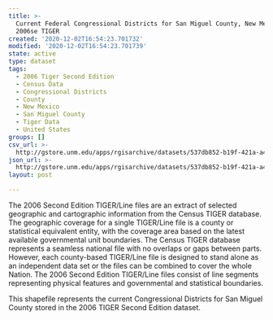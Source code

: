 ```yaml
---
title: >-
  Current Federal Congressional Districts for San Miguel County, New Mexico,
  2006se TIGER
created: '2020-12-02T16:54:23.701732'
modified: '2020-12-02T16:54:23.701739'
state: active
type: dataset
tags:
  - 2006 Tiger Second Edition
  - Census Data
  - Congressional Districts
  - County
  - New Mexico
  - San Miguel County
  - Tiger Data
  - United States
groups: []
csv_url: >-
  http://gstore.unm.edu/apps/rgisarchive/datasets/537db852-b19f-421a-a4b0-316434a5f622/tgr2006se_sanm_cdcu.derived.csv
json_url: >-
  http://gstore.unm.edu/apps/rgisarchive/datasets/537db852-b19f-421a-a4b0-316434a5f622/tgr2006se_sanm_cdcu.derived.json
layout: post

---
```

The 2006 Second Edition TIGER/Line files are an extract of selected geographic and cartographic information from the Census TIGER database.  The geographic coverage for a single TIGER/Line file is a county or statistical equivalent entity, with the coverage area based on the latest available governmental unit boundaries. The Census TIGER database represents a seamless national file with no overlaps or gaps between parts.  However, each county-based TIGER/Line file is designed to stand alone as an independent data set or the files can be combined to cover the whole Nation.  The 2006 Second Edition  TIGER/Line files consist of line segments representing physical features and governmental and statistical boundaries.  

This shapefile represents the current Congressional Districts for San Miguel County stored in the 2006 TIGER Second Edition dataset.
